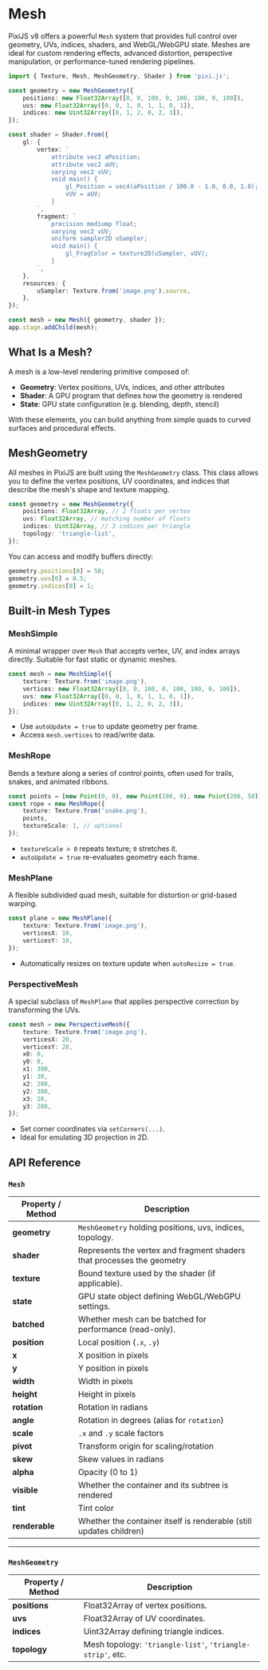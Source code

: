 # Mesh

PixiJS v8 offers a powerful `Mesh` system that provides full control over geometry, UVs, indices, shaders, and WebGL/WebGPU state. Meshes are ideal for custom rendering effects, advanced distortion, perspective manipulation, or performance-tuned rendering pipelines.

```ts
import { Texture, Mesh, MeshGeometry, Shader } from 'pixi.js';

const geometry = new MeshGeometry({
    positions: new Float32Array([0, 0, 100, 0, 100, 100, 0, 100]),
    uvs: new Float32Array([0, 0, 1, 0, 1, 1, 0, 1]),
    indices: new Uint32Array([0, 1, 2, 0, 2, 3]),
});

const shader = Shader.from({
    gl: {
        vertex: `
            attribute vec2 aPosition;
            attribute vec2 aUV;
            varying vec2 vUV;
            void main() {
                gl_Position = vec4(aPosition / 100.0 - 1.0, 0.0, 1.0);
                vUV = aUV;
            }
        `,
        fragment: `
            precision mediump float;
            varying vec2 vUV;
            uniform sampler2D uSampler;
            void main() {
                gl_FragColor = texture2D(uSampler, vUV);
            }
        `,
    },
    resources: {
        uSampler: Texture.from('image.png').source,
    },
});

const mesh = new Mesh({ geometry, shader });
app.stage.addChild(mesh);
```

## **What Is a Mesh?**

A mesh is a low-level rendering primitive composed of:

- **Geometry**: Vertex positions, UVs, indices, and other attributes
- **Shader**: A GPU program that defines how the geometry is rendered
- **State**: GPU state configuration (e.g. blending, depth, stencil)

With these elements, you can build anything from simple quads to curved surfaces and procedural effects.

## **MeshGeometry**

All meshes in PixiJS are built using the `MeshGeometry` class. This class allows you to define the vertex positions, UV coordinates, and indices that describe the mesh's shape and texture mapping.

```ts
const geometry = new MeshGeometry({
    positions: Float32Array, // 2 floats per vertex
    uvs: Float32Array, // matching number of floats
    indices: Uint32Array, // 3 indices per triangle
    topology: 'triangle-list',
});
```

You can access and modify buffers directly:

```ts
geometry.positions[0] = 50;
geometry.uvs[0] = 0.5;
geometry.indices[0] = 1;
```

## Built-in Mesh Types

### MeshSimple

A minimal wrapper over `Mesh` that accepts vertex, UV, and index arrays directly. Suitable for fast static or dynamic meshes.

```ts
const mesh = new MeshSimple({
    texture: Texture.from('image.png'),
    vertices: new Float32Array([0, 0, 100, 0, 100, 100, 0, 100]),
    uvs: new Float32Array([0, 0, 1, 0, 1, 1, 0, 1]),
    indices: new Uint32Array([0, 1, 2, 0, 2, 3]),
});
```

- Use `autoUpdate = true` to update geometry per frame.
- Access `mesh.vertices` to read/write data.

### MeshRope

Bends a texture along a series of control points, often used for trails, snakes, and animated ribbons.

```ts
const points = [new Point(0, 0), new Point(100, 0), new Point(200, 50)];
const rope = new MeshRope({
    texture: Texture.from('snake.png'),
    points,
    textureScale: 1, // optional
});
```

- `textureScale > 0` repeats texture; `0` stretches it.
- `autoUpdate = true` re-evaluates geometry each frame.

### MeshPlane

A flexible subdivided quad mesh, suitable for distortion or grid-based warping.

```ts
const plane = new MeshPlane({
    texture: Texture.from('image.png'),
    verticesX: 10,
    verticesY: 10,
});
```

- Automatically resizes on texture update when `autoResize = true`.

### PerspectiveMesh

A special subclass of `MeshPlane` that applies perspective correction by transforming the UVs.

```ts
const mesh = new PerspectiveMesh({
    texture: Texture.from('image.png'),
    verticesX: 20,
    verticesY: 20,
    x0: 0,
    y0: 0,
    x1: 300,
    y1: 30,
    x2: 280,
    y2: 300,
    x3: 20,
    y3: 280,
});
```

- Set corner coordinates via `setCorners(...)`.
- Ideal for emulating 3D projection in 2D.

## **API Reference**

### `Mesh`

| Property / Method | Description                                                            |
| ----------------- | ---------------------------------------------------------------------- |
| **geometry**      | `MeshGeometry` holding positions, uvs, indices, topology.              |
| **shader**        | Represents the vertex and fragment shaders that processes the geometry |
| **texture**       | Bound texture used by the shader (if applicable).                      |
| **state**         | GPU state object defining WebGL/WebGPU settings.                       |
| **batched**       | Whether mesh can be batched for performance (read-only).               |
| **position**      | Local position (`.x`, `.y`)                                            |
| **x**             | X position in pixels                                                   |
| **y**             | Y position in pixels                                                   |
| **width**         | Width in pixels                                                        |
| **height**        | Height in pixels                                                       |
| **rotation**      | Rotation in radians                                                    |
| **angle**         | Rotation in degrees (alias for `rotation`)                             |
| **scale**         | `.x` and `.y` scale factors                                            |
| **pivot**         | Transform origin for scaling/rotation                                  |
| **skew**          | Skew values in radians                                                 |
| **alpha**         | Opacity (0 to 1)                                                       |
| **visible**       | Whether the container and its subtree is rendered                      |
| **tint**          | Tint color                                                             |
| **renderable**    | Whether the container itself is renderable (still updates children)    |

---

### `MeshGeometry`

| Property / Method | Description                                                |
| ----------------- | ---------------------------------------------------------- |
| **positions**     | Float32Array of vertex positions.                          |
| **uvs**           | Float32Array of UV coordinates.                            |
| **indices**       | Uint32Array defining triangle indices.                     |
| **topology**      | Mesh topology: `'triangle-list'`, `'triangle-strip'`, etc. |
